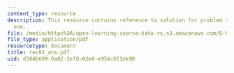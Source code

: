 ```yaml
---
content_type: resource
description: This resource contains reference to solution for problem set in recitaion
  one.
file: /media/https%3A/open-learning-course-data-rc.s3.amazonaws.com/6-041-probabilistic-systems-analysis-and-applied-probability-spring-2006/d384b6999a022ef002e6e954c8f1de90_rec01_ans.pdf
file_type: application/pdf
resourcetype: Document
title: rec01_ans.pdf
uid: d384b699-9a02-2ef0-02e6-e954c8f1de90
---
```

